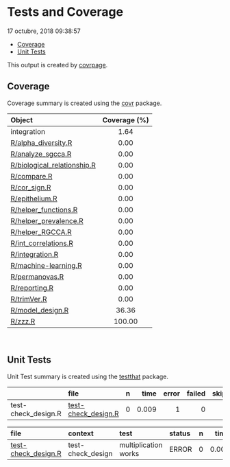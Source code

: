 Tests and Coverage
================
17 octubre, 2018 09:38:57

-   [Coverage](#coverage)
-   [Unit Tests](#unit-tests)

This output is created by [covrpage](https://github.com/yonicd/covrpage).

Coverage
--------

Coverage summary is created using the [covr](https://github.com/r-lib/covr) package.

| Object                                                         | Coverage (%) |
|:---------------------------------------------------------------|:------------:|
| integration                                                    |     1.64     |
| [R/alpha\_diversity.R](../R/alpha_diversity.R)                 |     0.00     |
| [R/analyze\_sgcca.R](../R/analyze_sgcca.R)                     |     0.00     |
| [R/biological\_relationship.R](../R/biological_relationship.R) |     0.00     |
| [R/compare.R](../R/compare.R)                                  |     0.00     |
| [R/cor\_sign.R](../R/cor_sign.R)                               |     0.00     |
| [R/epithelium.R](../R/epithelium.R)                            |     0.00     |
| [R/helper\_functions.R](../R/helper_functions.R)               |     0.00     |
| [R/helper\_prevalence.R](../R/helper_prevalence.R)             |     0.00     |
| [R/helper\_RGCCA.R](../R/helper_RGCCA.R)                       |     0.00     |
| [R/int\_correlations.R](../R/int_correlations.R)               |     0.00     |
| [R/integration.R](../R/integration.R)                          |     0.00     |
| [R/machine-learning.R](../R/machine-learning.R)                |     0.00     |
| [R/permanovas.R](../R/permanovas.R)                            |     0.00     |
| [R/reporting.R](../R/reporting.R)                              |     0.00     |
| [R/trimVer.R](../R/trimVer.R)                                  |     0.00     |
| [R/model\_design.R](../R/model_design.R)                       |     36.36    |
| [R/zzz.R](../R/zzz.R)                                          |    100.00    |

<br>

Unit Tests
----------

Unit Test summary is created using the [testthat](https://github.com/r-lib/testthat) package.

|                      | file                                                 |    n|   time|  error|  failed|  skipped|  warning|
|----------------------|:-----------------------------------------------------|----:|------:|------:|-------:|--------:|--------:|
| test-check\_design.R | [test-check\_design.R](testthat/test-check_design.R) |    0|  0.009|      1|       0|        0|        0|

| file                                                    | context            | test                 | status |    n|   time|
|:--------------------------------------------------------|:-------------------|:---------------------|:-------|----:|------:|
| [test-check\_design.R](testthat/test-check_design.R#L4) | test-check\_design | multiplication works | ERROR  |    0|  0.009|

<!--- Final Status : error/failed --->
